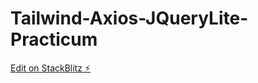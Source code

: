 # Tailwind-Axios-JQueryLite-Practicum

[Edit on StackBlitz ⚡️](https://stackblitz.com/edit/json-server-pazgcu)